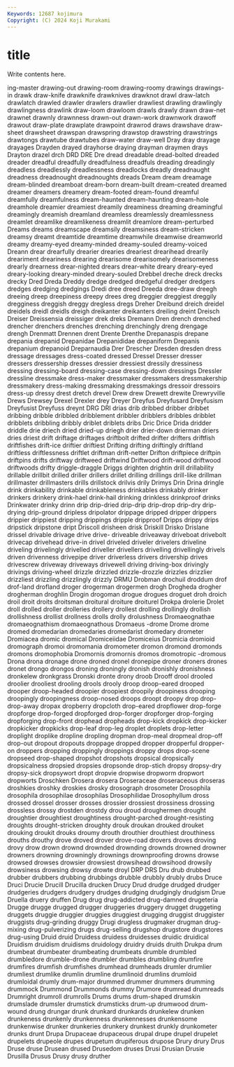 ```yaml
---
Keywords: 12687 kojimura
Copyright: (C) 2024 Koji Murakami
---
```


# title

Write contents here.



ing-master drawing-out drawing-room drawing-roomy drawings drawings-in drawk draw-knife
drawknife drawknives drawknot drawl draw-latch drawlatch drawled drawler drawlers drawlier
drawliest drawling drawlingly drawlingness drawlink draw-loom drawloom drawls drawly drawn
draw-net drawnet drawnly drawnness drawn-out drawn-work drawnwork drawoff drawout draw-plate
drawplate drawpoint drawrod draws drawshave draw-sheet drawsheet drawspan drawspring drawstop
drawstring drawstrings drawtongs drawtube drawtubes draw-water draw-well Dray dray drayage
drayages Drayden drayed drayhorse draying drayman draymen drays Drayton drazel
drch DRD DRE Dre dread dreadable dread-bolted dreaded dreader dreadful
dreadfully dreadfulness dreadfuls dreading dreadingly dreadless dreadlessly dreadlessness dreadlocks dreadly
dreadnaught dreadness dreadnought dreadnoughts dreads Dream dream dreamage dream-blinded dreamboat
dream-born dream-built dream-created dreamed dreamer dreamers dreamery dream-footed dream-found dreamful
dreamfully dreamfulness dream-haunted dream-haunting dream-hole dreamhole dreamier dreamiest dreamily dreaminess
dreaming dreamingful dreamingly dreamish dreamland dreamless dreamlessly dreamlessness dreamlet dreamlike
dreamlikeness dreamlit dreamlore dream-perturbed Dreams dreams dreamscape dreamsily dreamsiness dream-stricken
dreamsy dreamt dreamtide dreamtime dreamwhile dreamwise dreamworld dreamy dreamy-eyed dreamy-minded
dreamy-souled dreamy-voiced Dreann drear drearfully drearier drearies dreariest drearihead drearily
dreariment dreariness drearing drearisome drearisomely drearisomeness drearly drearness drear-nighted drears
drear-white dreary dreary-eyed dreary-looking dreary-minded dreary-souled Drebbel dreche dreck drecks
drecky Dred Dreda Dreddy dredge dredged dredgeful dredger dredgers dredges
dredging dredgings Dredi dree dreed Dreeda dree-draw dreegh dreeing dreep
dreepiness dreepy drees dreg dreggier dreggiest dreggily dregginess dreggish dreggy
dregless dregs Dreher Dreibund dreich dreidel dreidels dreidl dreidls dreigh
dreikanter dreikanters dreiling dreint Dreisch Dreiser Dreissensia dreissiger drek dreks
Dremann Dren drench drenched drencher drenchers drenches drenching drenchingly dreng
drengage drengh Drenmatt Drennen drent Drente Drenthe Drepanaspis drepane drepania
drepanid Drepanidae Drepanididae drepaniform Drepanis drepanium drepanoid Dreparnaudia Drer Drescher
Dresden dresden dress dressage dressages dress-coated dressed Dressel Dresser dresser
dressers dressership dresses dressier dressiest dressily dressiness dressing dressing-board dressing-case
dressing-down dressings Dressler dressline dressmake dress-maker dressmaker dressmakers dressmakership dressmakery
dress-making dressmaking dressmakings dressoir dressoirs dress-up dressy drest dretch drevel
Drew drew Drewett drewite Drewryville Drews Drewsey Drexel Drexler drey
Dreyer Dreyfus Dreyfusard Dreyfusism Dreyfusist Dreyfuss dreynt DRG DRI drias
drib dribbed dribber dribbet dribbing dribble dribbled dribblement dribbler dribblers
dribbles dribblet dribblets dribbling dribbly driblet driblets dribs Dric Drice
Drida dridder driddle drie driech dried dried-up driegh drier drier-down
drierman driers dries driest drift driftage driftages driftbolt drifted drifter
drifters driftfish driftfishes drift-ice driftier driftiest Drifting drifting driftingly driftland
driftless driftlessness driftlet driftman drift-netter Drifton driftpiece driftpin driftpins drifts
driftway driftweed driftwind Driftwood drift-wood driftwood driftwoods drifty driggle-draggle Driggs
drighten drightin drill drillability drillable drillbit drilled driller drillers drillet
drilling drillings drill-like drillman drillmaster drillmasters drills drillstock drilvis drily
Drimys Drin Drina dringle drink drinkability drinkable drinkableness drinkables drinkably
drinker drinkers drinkery drink-hael drink-hail drinking drinkless drinkproof drinks Drinkwater
drinky drinn drip drip-dried drip-drip drip-drop drip-dry drip-drying drip-ground dripless
dripolator drippage dripped dripper drippers drippier drippiest dripping drippings dripple
dripproof Dripps drippy drips dripstick dripstone dript Driscoll drisheen drisk
Driskill Drisko Drislane drissel drivable drivage drive drive- driveable driveaway
driveboat drivebolt drivecap drivehead drive-in drivel driveled driveler drivelers driveline
driveling drivelingly drivelled driveller drivellers drivelling drivellingly drivels driven drivenness
drivepipe driver driverless drivers drivership drives drivescrew driveway driveways drivewell
driving driving-box drivingly drivings driving-wheel drizzle drizzled drizzle-drozzle drizzles drizzlier
drizzliest drizzling drizzlingly drizzly DRMU Drobman drochuil droddum drof drof-land
drofland droger drogerman drogermen drogh Drogheda drogher drogherman droghlin Drogin
drogoman drogue drogues droguet droh droich droil droit droits droitsman
droitural droiture droiturel Drokpa drolerie Drolet droll drolled droller drolleries
drollery drollest drolling drollingly drollish drollishness drollist drollness drolls drolly
drolushness Dromaeognathae dromaeognathism dromaeognathous Dromaeus -drome Drome drome dromed dromedarian
dromedaries dromedarist dromedary drometer Dromiacea dromic dromical Dromiceiidae Dromiceius Dromicia
dromioid dromograph dromoi dromomania dromometer dromon dromond dromonds dromons dromophobia
Dromornis dromornis dromos dromotropic -dromous Drona drona dronage drone droned
dronel dronepipe droner droners drones dronet drongo drongos droning droningly
dronish dronishly dronishness dronkelew dronkgrass Dronski dronte drony droob Drooff
drool drooled droolier drooliest drooling drools drooly droop droop-eared drooped
drooper droop-headed droopier droopiest droopily droopiness drooping droopingly droopingness droop-nosed
droops droopt droopy drop drop- drop-away dropax dropberry dropcloth drop-eared
dropflower drop-forge dropforge drop-forged dropforged drop-forger dropforger drop-forging dropforging drop-front
drophead dropheads drop-kick dropkick drop-kicker dropkicker dropkicks drop-leaf drop-leg droplet
droplets drop-letter droplight droplike dropline dropling dropman drop-meal dropmeal drop-off
drop-out dropout dropouts droppage dropped dropper dropperful dropper-on droppers dropping
droppingly droppings droppy drops drop-scene dropseed drop-shaped dropshot dropshots dropsical
dropsically dropsicalness dropsied dropsies dropsonde drop-stich dropsy dropsy-dry dropsy-sick dropsywort
dropt dropvie dropwise dropworm dropwort dropworts Droschken Drosera drosera Droseraceae
droseraceous droseras droshkies droshky droskies drosky drosograph drosometer Drosophila drosophila
drosophilae drosophilas Drosophilidae Drosophyllum dross drossed drossel drosser drosses drossier
drossiest drossiness drossing drossless drossy drostden drostdy drou droud droughermen
drought droughtier droughtiest droughtiness drought-parched drought-resisting droughts drought-stricken droughty drouk
droukan drouked drouket drouking droukit drouks droumy drouth drouthier drouthiest
drouthiness drouths drouthy drove droved drover drove-road drovers droves droving
drovy drow drown drownd drownded drownding drownds drowned drowner drowners
drowning drowningly drownings drownproofing drowns drowse drowsed drowses drowsier drowsiest
drowsihead drowsihood drowsily drowsiness drowsing drowsy drowte droyl DRP DRS
Dru drub drubbed drubber drubbers drubbing drubbings drubble drubbly drubly
drubs Druce Druci Drucie Drucill Drucilla drucken Drucy Drud drudge
drudged drudger drudgeries drudgers drudgery drudges drudging drudgingly drudgism Drue
Druella druery druffen Drug drug drug-addicted drug-damned drugeteria Drugge drugge
drugged drugger druggeries druggery drugget druggeting druggets druggie druggier druggies
druggiest drugging druggist druggister druggists drug-grinding druggy Drugi drugless drugmaker
drugman drug-mixing drug-pulverizing drugs drug-selling drugshop drugstore drugstores drug-using Druid
druid Druidess druidess druidesses druidic druidical Druidism druidism druidisms druidology
druidry druids druith Drukpa drum drumbeat drumbeater drumbeating drumbeats drumble
drumbled drumbledore drumble-drone drumbler drumbles drumbling drumfire drumfires drumfish drumfishes
drumhead drumheads drumler drumlier drumliest drumlike drumlin drumline drumlinoid drumlins
drumloid drumloidal drumly drum-major drummed drummer drummers drumming drummock Drummond
Drummonds drummy Drumore drumread drumreads Drumright drumroll drumrolls Drums drums
drum-shaped drumskin drumslade drumsler drumstick drumsticks drum-up drumwood drum-wound drung
drungar drunk drunkard drunkards drunkelew drunken drunkeness drunkenly drunkenness drunkennesses
drunkensome drunkenwise drunker drunkeries drunkery drunkest drunkly drunkometer drunks drunt
Drupa Drupaceae drupaceous drupal drupe drupel drupelet drupelets drupeole drupes
drupetum drupiferous drupose Drury drury Drus Druse druse Drusean drused
Drusedom druses Drusi Drusian Drusie Drusilla Drusus Drusy drusy druther
